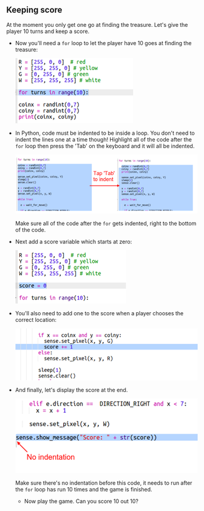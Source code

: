 ## Keeping score

At the moment you only get one go at finding the treasure. Let's give the player 10 turns and keep a score.

+ Now you'll need a `for` loop to let the player have 10 goes at finding the treasure:
    
    ![ảnh chụp màn hình](images/treasure-turns.png)

+ In Python, code must be indented to be inside a loop. You don't need to indent the lines one at a time though! Highlight all of the code after the `for` loop then press the 'Tab' on the keyboard and it will all be indented.
    
    ![ảnh chụp màn hình](images/treasure-indent.png)
    
    Make sure all of the code after the `for` gets indented, right to the bottom of the code.

+ Next add a score variable which starts at zero:
    
    ![ảnh chụp màn hình](images/treasure-score-variable.png)

+ You'll also need to add one to the score when a player chooses the correct location:
    
    ![ảnh chụp màn hình](images/treasure-score.png)

+ And finally, let's display the score at the end.
    
    ![ảnh chụp màn hình](images/treasure-show-score.png)
    
    Make sure there's no indentation before this code, it needs to run after the `for` loop has run 10 times and the game is finished.
    
    + Now play the game. Can you score 10 out 10?